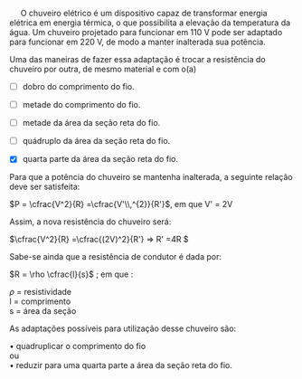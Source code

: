

     O chuveiro elétrico é um dispositivo capaz de transformar energia elétrica em energia térmica, o que possibilita a elevação da temperatura da água. Um chuveiro projetado para funcionar em 110 V pode ser adaptado para funcionar em 220 V, de modo a manter inalterada sua potência.

Uma das maneiras de fazer essa adaptação é trocar a resistência do chuveiro por outra, de mesmo material e com o(a)



- [ ] dobro do comprimento do fio.
- [ ] metade do comprimento do fio.
- [ ] metade da área da seção reta do fio.
- [ ] quádruplo da área da seção reta do fio.
- [x] quarta parte da área da seção reta do fio.


Para que a potência do chuveiro se mantenha inalterada, a seguinte relação deve ser satisfeita:

$P = \cfrac{V^2}{R} =\cfrac{V'\\,^{2}}{R'}$, em que V' = 2V

Assim, a nova resistência do chuveiro será:

$\cfrac{V^2}{R} =\cfrac{(2V)^2}{R'} => R' =4R $   

Sabe-se ainda que a resistência de condutor é dada por:

$R = \rho \cfrac{l}{s}$ ; em que :

$\rho$ = resistividade\
l = comprimento\
s = área da seção

As adaptações possíveis para utilização desse chuveiro são:

• quadruplicar o comprimento do fio\
ou\
• reduzir para uma quarta parte a área da seção reta do fio.

 
